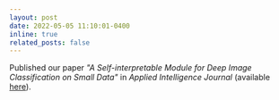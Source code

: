 ```yaml
---
layout: post
date: 2022-05-05 11:10:01-0400
inline: true
related_posts: false
---
```


Published our paper *"A Self-interpretable Module for Deep Image Classification on Small Data"* in *Applied Intelligence Journal* (available <a href="https://rdcu.be/cS4P5">here</a>).  
